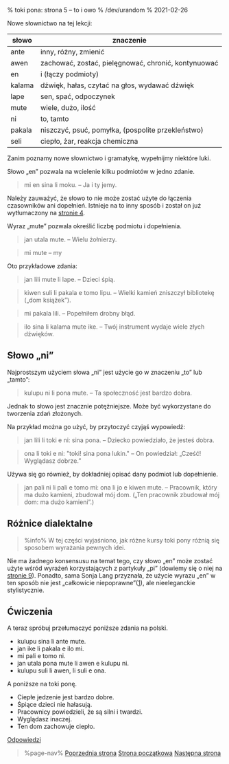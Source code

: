 % toki pona: strona 5 – to i owo
% /dev/urandom
% 2021-02-26

Nowe słownictwo na tej lekcji:

| słowo | znaczenie |
|----|----|
| ante | inny, różny, zmienić |
| awen | zachować, zostać, pielęgnować, chronić, kontynuować |
| en | i (łączy podmioty) |
| kalama | dźwięk, hałas, czytać na głos, wydawać dźwięk |
| lape | sen, spać, odpoczynek |
| mute | wiele, dużo, ilość |
| ni | to, tamto |
| pakala | niszczyć, psuć, pomyłka, (pospolite przekleństwo) |
| seli | ciepło, żar, reakcja chemiczna |

Zanim poznamy nowe słownictwo i gramatykę, wypełnijmy niektóre luki.

Słowo „en” pozwala na wcielenie kilku podmiotów w jedno zdanie.

> mi en sina li moku. – Ja i ty jemy.

Należy zauważyć, że słowo to nie może zostać użyte do łączenia
czasowników ani dopełnień. Istnieje na to inny sposób i został on
już wytłumaczony na [stronie 4](pl/4).

Wyraz „mute” pozwala określić liczbę podmiotu i dopełnienia.

> jan utala mute. – Wielu żołnierzy.

> mi mute – my

Oto przykładowe zdania:

> jan lili mute li lape. – Dzieci śpią.

> kiwen suli li pakala e tomo lipu. – Wielki kamień zniszczył bibliotekę
> („dom książek”).

> mi pakala lili. – Popełniłem drobny błąd.

> ilo sina li kalama mute ike. – Twój instrument wydaje wiele złych dźwięków.

## Słowo „ni”

Najprostszym użyciem słowa „ni” jest użycie go w znaczeniu „to” lub „tamto”:

> kulupu ni li pona mute. – Ta społeczność jest bardzo dobra.

Jednak to słowo jest znacznie potężniejsze.
Może być wykorzystane do tworzenia zdań złożonych.

Na przykład można go użyć, by przytoczyć czyjąś wypowiedź:

> jan lili li toki e ni: sina pona. – Dziecko powiedziało, że jesteś dobra.

> ona li toki e ni: "toki! sina pona lukin." – On powiedział: „Cześć!
> Wyglądasz dobrze.”

Używa się go również, by dokładniej opisać dany podmiot lub dopełnienie.

> jan pali ni li pali e tomo mi: ona li jo e kiwen mute. – Pracownik,
który ma dużo kamieni, zbudował mój dom. („Ten pracownik zbudował mój dom:
ma dużo kamieni”.)

## Różnice dialektalne

> %info%
> W tej części wyjaśniono, jak różne kursy toki pony różnią się
> sposobem wyrażania pewnych idei.

Nie ma żadnego konsensusu na temat tego, czy słowo „en” może zostać
użyte wśród wyrażeń korzystających z partykuły „pi” (dowiemy się
o niej na [stronie 9](pl/9)). Ponadto, sama Sonja Lang przyznała,
że użycie wyrazu „en” w ten sposób nie jest „całkowicie
niepoprawne”([1][mapona_en]), ale nieeleganckie stylistycznie.

[mapona_en]: https://discord.com/channels/301377942062366741/301377942062366741/640764719614918656

## Ćwiczenia

A teraz spróbuj przełumaczyć poniższe zdania na polski.

* kulupu sina li ante mute.
* jan ike li pakala e ilo mi.
* mi pali e tomo ni.
* jan utala pona mute li awen e kulupu ni.
* kulupu suli li awen, li suli e ona.

A poniższe na toki ponę.

* Ciepłe jedzenie jest bardzo dobre.
* Śpiące dzieci nie hałasują.
* Pracownicy powiedzieli, że są silni i twardzi.
* Wyglądasz inaczej.
* Ten dom zachowuje ciepło.

[Odpowiedzi](pl/answers#p5)

> %page-nav%
> [Poprzednia strona](pl/4)
> [Strona początkowa](pl)
> [Następna strona](pl/6)
